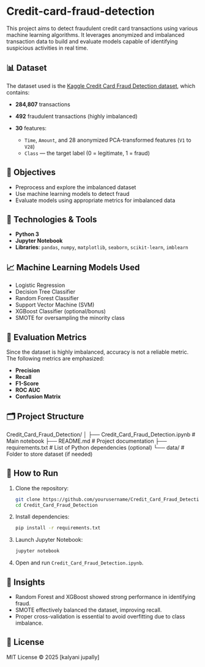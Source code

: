 # Credit-card-fraud-detection

This project aims to detect fraudulent credit card transactions using various machine learning algorithms. It leverages anonymized and imbalanced transaction data to build and evaluate models capable of identifying suspicious activities in real time.


## 📊 Dataset

The dataset used is the [Kaggle Credit Card Fraud Detection dataset](https://www.kaggle.com/mlg-ulb/creditcardfraud), which contains:

* **284,807** transactions
* **492** fraudulent transactions (highly imbalanced)
* **30** features:

  * `Time`, `Amount`, and 28 anonymized PCA-transformed features (`V1` to `V28`)
  * `Class` — the target label (0 = legitimate, 1 = fraud)


## 📌 Objectives

* Preprocess and explore the imbalanced dataset
* Use machine learning models to detect fraud
* Evaluate models using appropriate metrics for imbalanced data


## 🔧 Technologies & Tools

* **Python 3**
* **Jupyter Notebook**
* **Libraries**:
  `pandas`, `numpy`, `matplotlib`, `seaborn`, `scikit-learn`, `imblearn`


## 📈 Machine Learning Models Used

* Logistic Regression
* Decision Tree Classifier
* Random Forest Classifier
* Support Vector Machine (SVM)
* XGBoost Classifier (optional/bonus)
* SMOTE for oversampling the minority class


## 🧪 Evaluation Metrics

Since the dataset is highly imbalanced, accuracy is not a reliable metric. The following metrics are emphasized:

* **Precision**
* **Recall**
* **F1-Score**
* **ROC AUC**
* **Confusion Matrix**

## 🗂️ Project Structure

Credit_Card_Fraud_Detection/
│
├── Credit_Card_Fraud_Detection.ipynb    # Main notebook
├── README.md                            # Project documentation
├── requirements.txt                     # List of Python dependencies (optional)
└── data/                                # Folder to store dataset (if needed)

## 🏁 How to Run

1. Clone the repository:

   ```bash
   git clone https://github.com/yourusername/Credit_Card_Fraud_Detection.git
   cd Credit_Card_Fraud_Detection

2. Install dependencies:

   ```bash
   pip install -r requirements.txt

3. Launch Jupyter Notebook:

   ```bash
   jupyter notebook
   
4. Open and run `Credit_Card_Fraud_Detection.ipynb`.


## 📌 Insights

* Random Forest and XGBoost showed strong performance in identifying fraud.
* SMOTE effectively balanced the dataset, improving recall.
* Proper cross-validation is essential to avoid overfitting due to class imbalance.


## 📜 License

MIT License © 2025 \[kalyani jupally]
